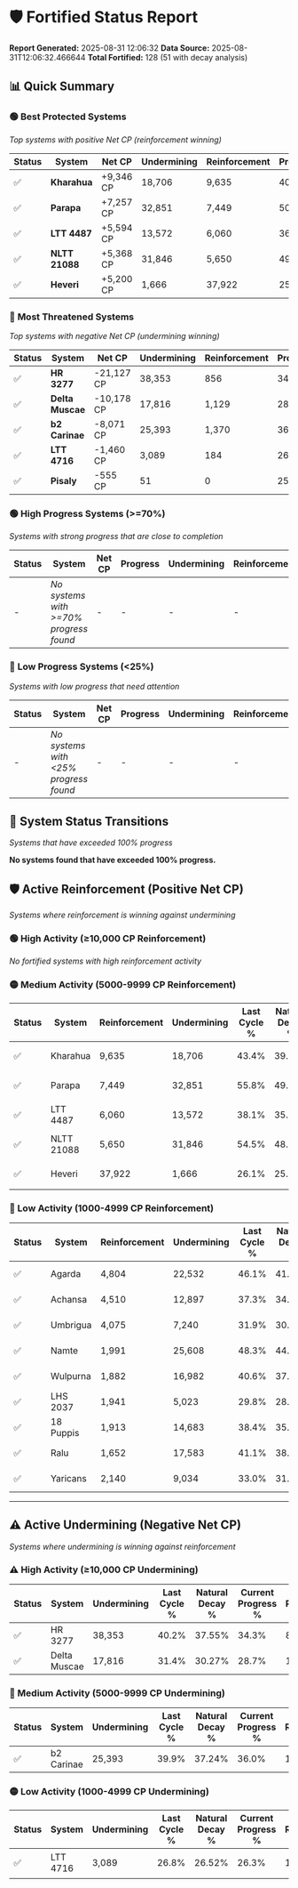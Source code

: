 # 🛡️ Fortified Status Report

**Report Generated:** 2025-08-31 12:06:32
**Data Source:** 2025-08-31T12:06:32.466644
**Total Fortified:** 128 (51 with decay analysis)

## 📊 Quick Summary

### 🟢 **Best Protected Systems**
*Top systems with positive Net CP (reinforcement winning)*

| Status | System | Net CP | Undermining | Reinforcement | Progress |
|--------|--------|--------|-------------|---------------|----------|
| ✅ | **Kharahua** | +9,346 CP | 18,706 | 9,635 | 40.5% |
| ✅ | **Parapa** | +7,257 CP | 32,851 | 7,449 | 50.7% |
| ✅ | **LTT 4487** | +5,594 CP | 13,572 | 6,060 | 36.0% |
| ✅ | **NLTT 21088** | +5,368 CP | 31,846 | 5,650 | 49.6% |
| ✅ | **Heveri** | +5,200 CP | 1,666 | 37,922 | 25.8% |

### 🔴 **Most Threatened Systems**
*Top systems with negative Net CP (undermining winning)*

| Status | System | Net CP | Undermining | Reinforcement | Progress |
|--------|--------|--------|-------------|---------------|----------|
| ✅ | **HR 3277** | -21,127 CP | 38,353 | 856 | 34.3% |
| ✅ | **Delta Muscae** | -10,178 CP | 17,816 | 1,129 | 28.7% |
| ✅ | **b2 Carinae** | -8,071 CP | 25,393 | 1,370 | 36.0% |
| ✅ | **LTT 4716** | -1,460 CP | 3,089 | 184 | 26.3% |
| ✅ | **Pisaly** | -555 CP | 51 | 0 | 25.0% |

### 🟢 **High Progress Systems (>=70%)**
*Systems with strong progress that are close to completion*

| Status | System | Net CP | Progress | Undermining | Reinforcement |
|--------|--------|--------|----------|-------------|---------------|
| - | *No systems with >=70% progress found* | - | - | - | - |

### 🔴 **Low Progress Systems (<25%)**
*Systems with low progress that need attention*

| Status | System | Net CP | Progress | Undermining | Reinforcement |
|--------|--------|--------|----------|-------------|---------------|
| - | *No systems with <25% progress found* | - | - | - | - |
## 🔄 System Status Transitions
*Systems that have exceeded 100% progress*

**No systems found that have exceeded 100% progress.**

## 🛡️ Active Reinforcement (Positive Net CP)
*Systems where reinforcement is winning against undermining*

### 🟢 High Activity (≥10,000 CP Reinforcement)

*No fortified systems with high reinforcement activity*

### 🟡 Medium Activity (5000-9999 CP Reinforcement)

| Status | System | Reinforcement | Undermining | Last Cycle % | Natural Decay % | Current Progress % | Current CP | Net CP | Activity |
|--------|--------|---------------|-------------|--------------|-----------------|-------------------|------------|--------|----------|
| ✅ | Kharahua | 9,635 | 18,706 | 43.4% | 39.06% | 40.5% | 263,250 | +9,346 | 🟡 Medium Reinforcement |
| ✅ | Parapa | 7,449 | 32,851 | 55.8% | 49.58% | 50.7% | 329,550 | +7,257 | 🟡 Medium Reinforcement |
| ✅ | LTT 4487 | 6,060 | 13,572 | 38.1% | 35.14% | 36.0% | 234,000 | +5,594 | 🟡 Medium Reinforcement |
| ✅ | NLTT 21088 | 5,650 | 31,846 | 54.5% | 48.77% | 49.6% | 322,400 | +5,368 | 🟡 Medium Reinforcement |
| ✅ | Heveri | 37,922 | 1,666 | 26.1% | 25.00% | 25.8% | 167,700 | +5,200 | 🟡 Medium Reinforcement |

### 🔴 Low Activity (1000-4999 CP Reinforcement)

| Status | System | Reinforcement | Undermining | Last Cycle % | Natural Decay % | Current Progress % | Current CP | Net CP | Activity |
|--------|--------|---------------|-------------|--------------|-----------------|-------------------|------------|--------|----------|
| ✅ | Agarda | 4,804 | 22,532 | 46.1% | 41.90% | 42.6% | 276,900 | +4,534 | 🔵 Low Reinforcement |
| ✅ | Achansa | 4,510 | 12,897 | 37.3% | 34.67% | 35.3% | 229,450 | +4,086 | 🔵 Low Reinforcement |
| ✅ | Umbrigua | 4,075 | 7,240 | 31.9% | 30.28% | 30.8% | 200,200 | +3,366 | 🔵 Low Reinforcement |
| ✅ | Namte | 1,991 | 25,608 | 48.3% | 44.14% | 44.4% | 288,600 | +1,676 | 🔵 Low Reinforcement |
| ✅ | Wulpurna | 1,882 | 16,982 | 40.6% | 37.76% | 38.0% | 247,000 | +1,555 | 🔵 Low Reinforcement |
| ✅ | LHS 2037 | 1,941 | 5,023 | 29.8% | 28.78% | 29.0% | 188,500 | +1,418 | 🔵 Low Reinforcement |
| ✅ | 18 Puppis | 1,913 | 14,683 | 38.4% | 35.89% | 36.1% | 234,650 | +1,355 | 🔵 Low Reinforcement |
| ✅ | Ralu | 1,652 | 17,583 | 41.1% | 38.20% | 38.4% | 249,600 | +1,315 | 🔵 Low Reinforcement |
| ✅ | Yaricans | 2,140 | 9,034 | 33.0% | 31.42% | 31.6% | 205,400 | +1,176 | 🔵 Low Reinforcement |


---

## ⚠️ Active Undermining (Negative Net CP)
*Systems where undermining is winning against reinforcement*

### ⚠️ High Activity (≥10,000 CP Undermining)

| Status | System | Undermining | Last Cycle % | Natural Decay % | Current Progress % | Reinforcement | Current CP | Net CP | Activity |
|--------|--------|-------------|--------------|-----------------|-------------------|---------------|------------|--------|----------|
| ✅ | HR 3277 | 38,353 | 40.2% | 37.55% | 34.3% | 856 | 222,949 | -21,127 | ⚠️ High Undermining |
| ✅ | Delta Muscae | 17,816 | 31.4% | 30.27% | 28.7% | 1,129 | 186,549 | -10,178 | ⚠️ High Undermining |

### 🔶 Medium Activity (5000-9999 CP Undermining)

| Status | System | Undermining | Last Cycle % | Natural Decay % | Current Progress % | Reinforcement | Current CP | Net CP | Activity |
|--------|--------|-------------|--------------|-----------------|-------------------|---------------|------------|--------|----------|
| ✅ | b2 Carinae | 25,393 | 39.9% | 37.24% | 36.0% | 1,370 | 234,000 | -8,071 | 🔶 Medium Undermining |

### 🟡 Low Activity (1000-4999 CP Undermining)

| Status | System | Undermining | Last Cycle % | Natural Decay % | Current Progress % | Reinforcement | Current CP | Net CP | Activity |
|--------|--------|-------------|--------------|-----------------|-------------------|---------------|------------|--------|----------|
| ✅ | LTT 4716 | 3,089 | 26.8% | 26.52% | 26.3% | 184 | 170,950 | -1,460 | 🟡 Low Undermining |
